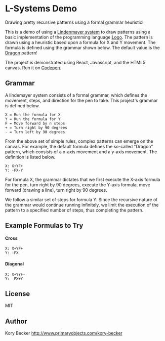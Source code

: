 L-Systems Demo
===========

Drawing pretty recursive patterns using a formal grammar heuristic!

This is a demo of using a [Lindenmayer system](https://en.wikipedia.org/wiki/L-system) to draw patterns using a basic implementation of the programming language [Logo](https://en.wikipedia.org/wiki/Logo_(programming_language)). The pattern is drawn using a heuristic based upon a formula for X and Y movement. The formula is defined using the grammar shown below. The default value is the [Dragon](https://en.wikipedia.org/wiki/L-system#Example_6:_Dragon_curve) pattern!

The project is demonstrated using React, Javascript, and the HTML5 canvas. Run it on [Codepen](https://codepen.io/anon/pen/GLjOOe).

## Grammar

A lindemayer system consists of a formal grammar, which defines the movement, steps, and direction for the pen to take. This project's grammar is defined below.

```
X = Run the formula for X
Y = Run the formula for Y
F = Move forward by n steps
+ = Turn right by 90 degrees
- = Turn left by 90 degrees
```

From the above set of simple rules, complex patterns can emerge on the canvas. For example, the default formula defines the so-called "Dragon" pattern, which consists of a x-axis movement and a y-axis movement. The definition is listed below.

```
X: X+YF+
Y: -FX-Y
```

For formula X, the grammar dictates that we first execute the X-axis formula for the pen, turn right by 90 degrees, execute the Y-axis formula, move forward (drawing a line), turn right by 90 degrees.

We follow a similar set of steps for formula Y. Since the recursive nature of the grammar would continue running infinitely, we limit the execution of the pattern to a specified number of steps, thus completing the pattern.

## Example Formulas to Try

#### Cross

```
X: X+YF+
Y: -FX
```

#### Diagonal

```
X: X+YYF-
Y: -FX+Y
```

## License

MIT

## Author

Kory Becker
http://www.primaryobjects.com/kory-becker